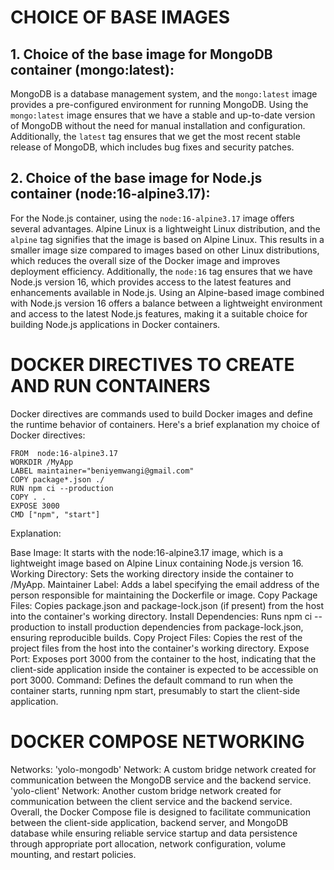 # CHOICE OF BASE IMAGES

## 1. **Choice of the base image for MongoDB container (mongo:latest)**:
MongoDB is a database management system, and the `mongo:latest` image provides a pre-configured environment for running MongoDB. Using the `mongo:latest` image ensures that we have a stable and up-to-date version of MongoDB without the need for manual installation and configuration. Additionally, the `latest` tag ensures that we get the most recent stable release of MongoDB, which includes bug fixes and security patches.

## 2. **Choice of the base image for Node.js container (node:16-alpine3.17)**:
 For the Node.js container, using the `node:16-alpine3.17` image offers several advantages. Alpine Linux is a lightweight Linux distribution, and the `alpine` tag signifies that the image is based on Alpine Linux. This results in a smaller image size compared to images based on other Linux distributions, which reduces the overall size of the Docker image and improves deployment efficiency. Additionally, the `node:16` tag ensures that we have Node.js version 16, which provides access to the latest features and enhancements available in Node.js. Using an Alpine-based image combined with Node.js version 16 offers a balance between a lightweight environment and access to the latest Node.js features, making it a suitable choice for building Node.js applications in Docker containers.


# DOCKER DIRECTIVES TO CREATE AND RUN CONTAINERS

Docker directives are commands used to build Docker images and define the runtime behavior of containers. Here's a brief explanation my choice of Docker directives:

``` 
FROM  node:16-alpine3.17  
WORKDIR /MyApp
LABEL maintainer="beniyemwangi@gmail.com"
COPY package*.json ./
RUN npm ci --production
COPY . .
EXPOSE 3000
CMD ["npm", "start"] 
```
Explanation:

Base Image: It starts with the node:16-alpine3.17 image, which is a lightweight image based on Alpine Linux containing Node.js version 16.
Working Directory: Sets the working directory inside the container to /MyApp.
Maintainer Label: Adds a label specifying the email address of the person responsible for maintaining the Dockerfile or image.
Copy Package Files: Copies package.json and package-lock.json (if present) from the host into the container's working directory.
Install Dependencies: Runs npm ci --production to install production dependencies from package-lock.json, ensuring reproducible builds.
Copy Project Files: Copies the rest of the project files from the host into the container's working directory.
Expose Port: Exposes port 3000 from the container to the host, indicating that the client-side application inside the container is expected to be accessible on port 3000.
Command: Defines the default command to run when the container starts, running npm start, presumably to start the client-side application.
# DOCKER COMPOSE NETWORKING
Networks:
'yolo-mongodb' Network: A custom bridge network created for communication between the MongoDB service and the backend service.
'yolo-client' Network: Another custom bridge network created for communication between the client service and the backend service.
Overall, the Docker Compose file is designed to facilitate communication between the client-side application, backend server, and MongoDB database while ensuring reliable service startup and data persistence through appropriate port allocation, network configuration, volume mounting, and restart policies.
